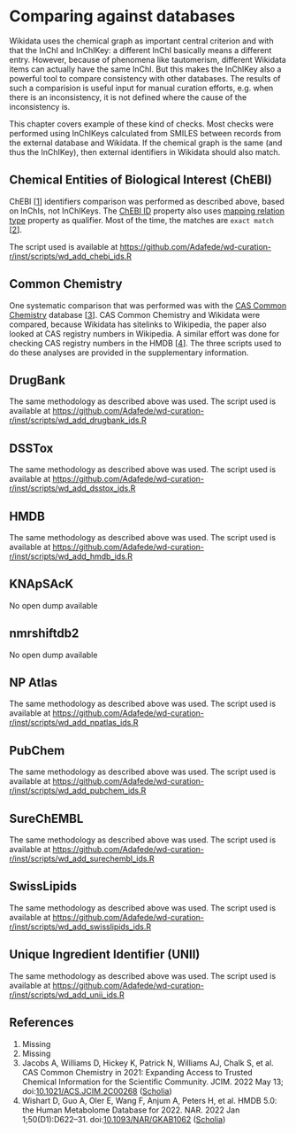 # Comparing against databases

Wikidata uses the <a name="tp1">chemical graph</a> as important central criterion and with that the InChI and <a name="tp2">InChIKey</a>:
a different InChI basically means a different entry. However, because of phenomena like <a name="tp3">tautomerism</a>,
different Wikidata items can actually have the same InChI. But this makes the InChIKey also a powerful
tool to compare consistency with other <a name="tp4">databases</a>. The results of such a comparision is useful
input for manual curation efforts, e.g. when there is an inconsistency, it is not defined where
the cause of the inconsistency is.

This chapter covers example of these kind of checks.
Most checks were performed using InChIKeys calculated from SMILES between records from the external database and Wikidata.
If the chemical graph is the same (and thus the InChIKey), then external identifiers in Wikidata should also match.

## Chemical Entities of Biological Interest (ChEBI)

ChEBI [<a href="#citeref1">1</a>] identifiers comparison was performed as described above, based on InChIs, not InChIKeys.
The [ChEBI ID](https://www.wikidata.org/wiki/Property:P683) property also uses [mapping relation type](https://www.wikidata.org/wiki/Property:P4390) property as qualifier.
Most of the time, the matches are `exact match` [<a href="#citeref2">2</a>].
<!-- TODO eventiually SPARQL to show statistics and other types of matches -->
The script used is available at <https://github.com/Adafede/wd-curation-r/inst/scripts/wd_add_chebi_ids.R>

## Common Chemistry

One systematic comparison that was performed was with the [CAS Common Chemistry](https://commonchemistry.cas.org/) database [<a href="#citeref3">3</a>].
<a name="tp5">CAS Common Chemistry</a> and Wikidata were compared, because Wikidata has sitelinks
to <a name="tp6">Wikipedia</a>, the paper also looked at CAS registry numbers in <a name="tp7">Wikipedia</a>.
A similar effort was done for checking CAS registry numbers in the <a name="tp8">HMDB</a> [<a href="#citeref4">4</a>].
The three scripts used to do these analyses are provided in the supplementary information.

## DrugBank

The same methodology as described above was used.
The script used is available at <https://github.com/Adafede/wd-curation-r/inst/scripts/wd_add_drugbank_ids.R>

## DSSTox

The same methodology as described above was used.
The script used is available at <https://github.com/Adafede/wd-curation-r/inst/scripts/wd_add_dsstox_ids.R>

## HMDB

The same methodology as described above was used.
The script used is available at <https://github.com/Adafede/wd-curation-r/inst/scripts/wd_add_hmdb_ids.R>

## KNApSAcK

No open dump available

## nmrshiftdb2

No open dump available

## NP Atlas

The same methodology as described above was used.
The script used is available at <https://github.com/Adafede/wd-curation-r/inst/scripts/wd_add_npatlas_ids.R>

## PubChem

The same methodology as described above was used.
The script used is available at <https://github.com/Adafede/wd-curation-r/inst/scripts/wd_add_pubchem_ids.R>

## SureChEMBL

The same methodology as described above was used.
The script used is available at <https://github.com/Adafede/wd-curation-r/inst/scripts/wd_add_surechembl_ids.R>

## SwissLipids

The same methodology as described above was used.
The script used is available at <https://github.com/Adafede/wd-curation-r/inst/scripts/wd_add_swisslipids_ids.R>

## Unique Ingredient Identifier (UNII)

The same methodology as described above was used.
The script used is available at <https://github.com/Adafede/wd-curation-r/inst/scripts/wd_add_unii_ids.R>

## References

1. <a name="citeref1"></a>Missing
2. <a name="citeref2"></a>Missing
3. <a name="citeref3"></a> Jacobs A, Williams D, Hickey K, Patrick N, Williams AJ, Chalk S, et al. CAS Common Chemistry in 2021: Expanding Access to Trusted Chemical Information for the Scientific Community. JCIM. 2022 May 13;  doi:[10.1021/ACS.JCIM.2C00268](https://doi.org/10.1021/ACS.JCIM.2C00268) ([Scholia](https://scholia.toolforge.org/doi/10.1021/ACS.JCIM.2C00268))
4. <a name="citeref4"></a> Wishart D, Guo A, Oler E, Wang F, Anjum A, Peters H, et al. HMDB 5.0: the Human Metabolome Database for 2022. NAR. 2022 Jan 1;50(D1):D622–31.  doi:[10.1093/NAR/GKAB1062](https://doi.org/10.1093/NAR/GKAB1062) ([Scholia](https://scholia.toolforge.org/doi/10.1093/NAR/GKAB1062))

